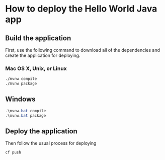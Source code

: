 # How to deploy the Hello World Java app

## Build the application

First, use the following command to download all of the dependencies and create the application for deploying.

### Mac OS X, Unix, or Linux

```bash
./mvnw compile
./mvnw package

```

## Windows

```powershell
.\mvnw.bat compile
.\mvnw.bat package

```

## Deploy the application

Then follow the usual process for deploying

```bash
cf push
```

